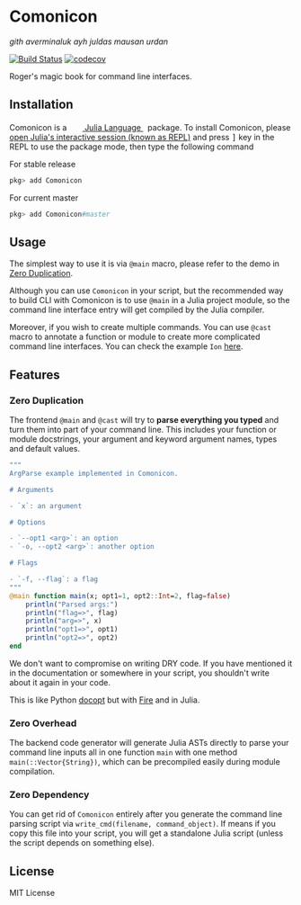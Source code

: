# Comonicon

*gith averminaluk ayh juldas mausan urdan*

[![Build Status](https://github.com/comonicon/Comonicon.jl/workflows/CI/badge.svg)](https://github.com/comonicon/Comonicon.jl/actions)
[![codecov](https://codecov.io/gh/comonicon/Comonicon.jl/branch/master/graph/badge.svg?token=zZjCxCiFTY)](https://codecov.io/gh/comonicon/Comonicon.jl)

Roger's magic book for command line interfaces.

## Installation

<p>
Comonicon is a &nbsp;
    <a href="https://julialang.org">
        <img src="https://julialang.org/assets/infra/julia.ico" width="16em">
        Julia Language
    </a>
    &nbsp; package. To install Comonicon,
    please <a href="https://docs.julialang.org/en/v1/manual/getting-started/">open
    Julia's interactive session (known as REPL)</a> and press <kbd>]</kbd> key in the REPL to use the package mode, then type the following command
</p>

For stable release

```julia
pkg> add Comonicon
```

For current master

```julia
pkg> add Comonicon#master
```

## Usage

The simplest way to use it is via `@main` macro, please refer to the demo in [Zero Duplication](#zero-duplication).

Although you can use `Comonicon` in your script, but the recommended way to build CLI with Comonicon is to use `@main` in a Julia project module, so the command line interface entry will get compiled by the
Julia compiler.

Moreover, if you wish to create multiple commands. You can use `@cast` macro to annotate a function or module
to create more complicated command line interfaces. You can check the example `Ion` [here](example/Ion).

## Features
### Zero Duplication
The frontend `@main` and `@cast` will try to **parse everything you typed** and turn them into
part of your command line. This includes your function or module docstrings, your argument and keyword
argument names, types and default values.


```julia
"""
ArgParse example implemented in Comonicon.

# Arguments

- `x`: an argument

# Options

- `--opt1 <arg>`: an option
- `-o, --opt2 <arg>`: another option

# Flags

- `-f, --flag`: a flag
"""
@main function main(x; opt1=1, opt2::Int=2, flag=false)
    println("Parsed args:")
    println("flag=>", flag)
    println("arg=>", x)
    println("opt1=>", opt1)
    println("opt2=>", opt2)
end
```

We don't want to compromise on writing DRY code. If you have mentioned it in the documentation or somewhere in your script, you shouldn't write about it again in your code. 

This is like Python [docopt](https://github.com/docopt/docopt) but with [Fire](https://github.com/google/python-fire) and in Julia.

### Zero Overhead
The backend code generator will generate Julia ASTs directly to parse your command line inputs all in one
function `main` with one method `main(::Vector{String})`, which can be precompiled easily during module compilation.

### Zero Dependency
You can get rid of `Comonicon` entirely after you generate the command line parsing script
via `write_cmd(filename, command_object)`. If means if you copy this file into your script, you
will get a standalone Julia script (unless the script depends on something else).


## License

MIT License
